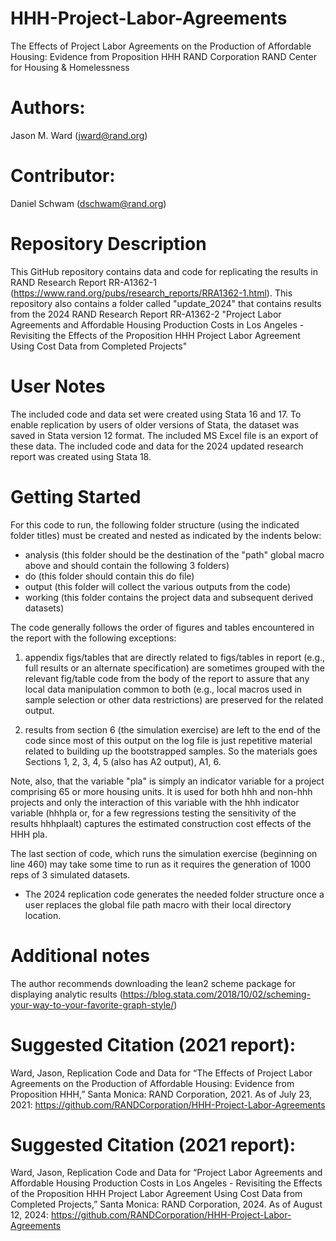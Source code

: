 # HHH-Project-Labor-Agreements
The Effects of Project Labor Agreements on the Production of Affordable Housing: Evidence from Proposition HHH
RAND Corporation
RAND Center for Housing & Homelessness

# Authors:
Jason M. Ward (jward@rand.org)

# Contributor:
Daniel Schwam (dschwam@rand.org)

# Repository Description
This GitHub repository contains data and code for replicating the results in RAND Research Report RR-A1362-1 (https://www.rand.org/pubs/research_reports/RRA1362-1.html).
This repository also contains a folder called "update_2024" that contains results from the 2024 RAND Research Report RR-A1362-2 "Project Labor Agreements and Affordable Housing Production Costs in Los Angeles - Revisiting the Effects of the Proposition HHH Project Labor Agreement Using Cost Data from Completed Projects"

# User Notes
The included code and data set were created using Stata 16 and 17. To enable replication by users of older versions 
of Stata, the dataset was saved in Stata version 12 format. The included MS Excel file is an export of these data.
The included code and data for the 2024 updated research report was created using Stata 18. 

# Getting Started
For this code to run, the following folder structure (using the indicated folder titles) must be created and nested as indicated by the indents below:

- analysis (this folder should be the destination of the "path" global macro above and should contain the following 3 folders)
- do (this folder should contain this do file)
- output (this folder will collect the various outputs from the code)
- working (this folder contains the project data and subsequent derived datasets)

The code generally follows the order of figures and tables encountered in the report with the following exceptions:

1) appendix figs/tables that are directly related to figs/tables in report (e.g., full results or an alternate specification) 
are sometimes grouped with the relevant fig/table code from the body of the report to assure that any local data manipulation 
common to both (e.g., local macros used in sample selection or other data restrictions) are preserved for the related output.

2) results from section 6 (the simulation exercise) are left to the end of the code since most of this output on the log file 
is just repetitive material related to building up the bootstrapped samples. So the materials goes Sections 1, 2, 3, 4, 5 (also has A2 output), A1, 6.

Note, also, that the variable "pla" is simply an indicator variable for a project comprising 65 or more housing units. 
It is used for both hhh and non-hhh projects and only the interaction of this variable with the hhh indicator variable 
(hhhpla or, for a few regressions testing the sensitivity of the results hhhplaalt) captures the estimated construction 
cost effects of the HHH pla.

The last section of code, which runs the simulation exercise (beginning on line 460) may take some time to run as it 
requires the generation of 1000 reps of 3 simulated datasets. 

* The 2024 replication code generates the needed folder structure once a user replaces the global file path macro with their local directory location.

# Additional notes
The author recommends downloading the lean2 scheme package for displaying analytic results (https://blog.stata.com/2018/10/02/scheming-your-way-to-your-favorite-graph-style/)

# Suggested Citation (2021 report):
Ward, Jason, Replication Code and Data for “The Effects of Project Labor Agreements on the Production of Affordable Housing: Evidence from Proposition HHH,” Santa Monica: RAND Corporation, 2021. 
As of July 23, 2021: https://github.com/RANDCorporation/HHH-Project-Labor-Agreements
# Suggested Citation (2021 report):
Ward, Jason, Replication Code and Data for “Project Labor Agreements and Affordable Housing Production Costs in Los Angeles - Revisiting the Effects of the Proposition HHH Project Labor Agreement Using Cost Data from Completed Projects,” Santa Monica: RAND Corporation, 2024. 
As of August 12, 2024: https://github.com/RANDCorporation/HHH-Project-Labor-Agreements
